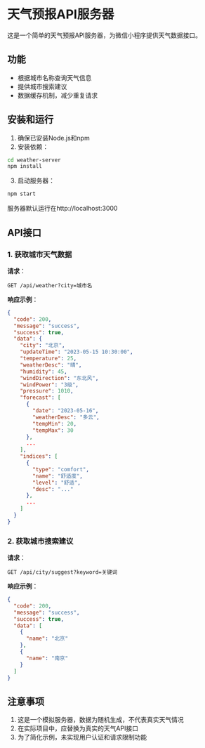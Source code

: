# 天气预报API服务器

这是一个简单的天气预报API服务器，为微信小程序提供天气数据接口。

## 功能

- 根据城市名称查询天气信息
- 提供城市搜索建议
- 数据缓存机制，减少重复请求

## 安装和运行

1. 确保已安装Node.js和npm
2. 安装依赖：
```bash
cd weather-server
npm install
```
3. 启动服务器：
```bash
npm start
```

服务器默认运行在http://localhost:3000

## API接口

### 1. 获取城市天气数据

**请求**：
```
GET /api/weather?city=城市名
```

**响应示例**：
```json
{
  "code": 200,
  "message": "success",
  "success": true,
  "data": {
    "city": "北京",
    "updateTime": "2023-05-15 10:30:00",
    "temperature": 25,
    "weatherDesc": "晴",
    "humidity": 45,
    "windDirection": "东北风",
    "windPower": "3级",
    "pressure": 1010,
    "forecast": [
      {
        "date": "2023-05-16",
        "weatherDesc": "多云",
        "tempMin": 20,
        "tempMax": 30
      },
      ...
    ],
    "indices": [
      {
        "type": "comfort",
        "name": "舒适度",
        "level": "舒适",
        "desc": "..."
      },
      ...
    ]
  }
}
```

### 2. 获取城市搜索建议

**请求**：
```
GET /api/city/suggest?keyword=关键词
```

**响应示例**：
```json
{
  "code": 200,
  "message": "success",
  "success": true,
  "data": [
    {
      "name": "北京"
    },
    {
      "name": "南京"
    }
  ]
}
```

## 注意事项

1. 这是一个模拟服务器，数据为随机生成，不代表真实天气情况
2. 在实际项目中，应替换为真实的天气API接口
3. 为了简化示例，未实现用户认证和请求限制功能 